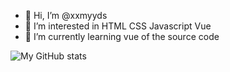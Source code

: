 - 👋 Hi, I’m @xxmyyds
- 👀 I’m interested in HTML CSS Javascript Vue 
- 🌱 I’m currently learning vue of the source code

<!---
xxmyyds/xxmyyds is a ✨ special ✨ repository because its `README.md` (this file) appears on your GitHub profile.
You can click the Preview link to take a look at your changes.
--->
![My GitHub stats](https://github-readme-stats.vercel.app/api?username=xxmyyds&show_icons=true&theme=merko)
